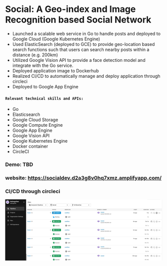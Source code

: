 # Social: A Geo-index and Image Recognition based Social Network

- Launched a scalable web service in Go to handle posts and deployed to Google Cloud (Google Kubernetes Engine) 
- Used ElasticSearch (deployed to GCE) to provide geo-location based search functions such that users can search nearby posts within a distance (e.g. 200km)
- Utilized Google Vision API to provide a face detection model and integrate with the Go service.
- Deployed application image to Dockerhub
- Realized CI/CD to automatically manage and deploy application through circleci
- Deployed to Google App Engine
####  `Relevant technical skills and APIs:`
  - Go
  - Elasticsearch
  - Google Cloud Storage
  - Google Compute Engine
  - Google App Engine
  - Google Vision API
  - Google Kubernetes Engine
  - Docker container
  - CircleCI
 
### Demo: TBD
### website: https://socialdev.d2a3g8v0hq7xmz.amplifyapp.com/
### CI/CD through circleci
![image](https://github.com/kelongchen/Social/blob/master/circleci_demo.png)
